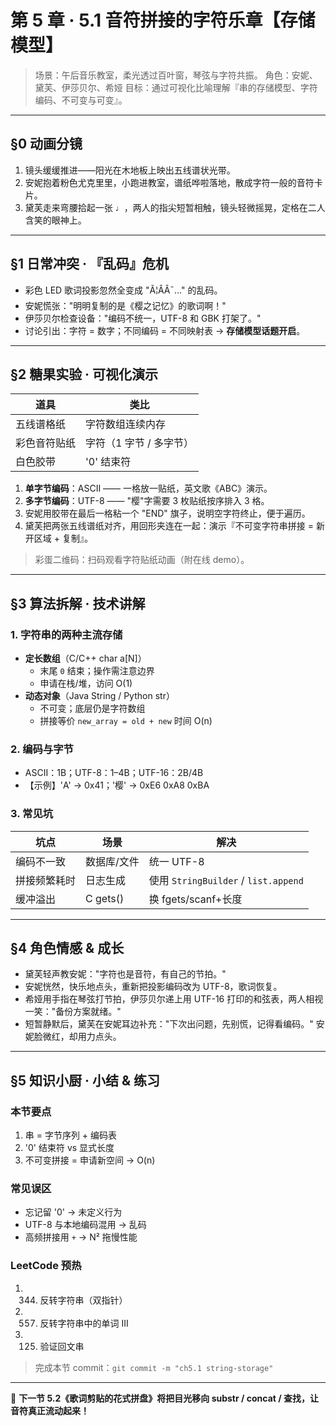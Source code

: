 # 第 5 章 · 5.1  音符拼接的字符乐章【存储模型】

> 场景：午后音乐教室，柔光透过百叶窗，琴弦与字符共振。
> 角色：安妮、黛芙、伊莎贝尔、希娅
> 目标：通过可视化比喻理解『串的存储模型、字符编码、不可变与可变』。

---

## §0 动画分镜
1. 镜头缓缓推进――阳光在木地板上映出五线谱状光带。
2. 安妮抱着粉色尤克里里，小跑进教室，谱纸哗啦落地，散成字符一般的音符卡片。
3. 黛芙走来弯腰拾起一张 ♩，两人的指尖短暂相触，镜头轻微摇晃，定格在二人含笑的眼神上。

---

## §1 日常冲突 · 『乱码』危机
* 彩色 LED 歌词投影忽然全变成 "Ã¦ÂÂ¯..." 的乱码。
* 安妮慌张："明明复制的是《樱之记忆》的歌词啊！"
* 伊莎贝尔检查设备："编码不统一，UTF-8 和 GBK 打架了。"
* 讨论引出：字符 = 数字；不同编码 = 不同映射表 → **存储模型话题开启**。

---

## §2 糖果实验 · 可视化演示
| 道具 | 类比 |
|------|------|
| 五线谱格纸 | 字符数组连续内存 |
| 彩色音符贴纸 | 字符（1 字节 / 多字节） |
| 白色胶带 | '0' 结束符 |

1. **单字节编码**：ASCII —— 一格放一贴纸，英文歌《ABC》演示。
2. **多字节编码**：UTF-8 —— "樱"字需要 3 枚贴纸按序排入 3 格。
3. 安妮用胶带在最后一格粘一个 "END" 旗子，说明空字符终止，便于遍历。
4. 黛芙把两张五线谱纸对齐，用回形夹连在一起：演示『不可变字符串拼接 = 新开区域 + 复制』。

> 彩蛋二维码：扫码观看字符贴纸动画（附在线 demo）。

---

## §3 算法拆解 · 技术讲解
### 1. 字符串的两种主流存储
* **定长数组**（C/C++ char a[N]）
  * 末尾 `0` 结束；操作需注意边界
  * 申请在栈/堆，访问 O(1)
* **动态对象**（Java String / Python str）
  * 不可变；底层仍是字符数组
  * 拼接等价 `new_array = old + new` 时间 O(n)

### 2. 编码与字节
* ASCII：1B；UTF-8：1–4B；UTF-16：2B/4B
* 【示例】'A' → 0x41；'樱' → 0xE6 0xA8 0xBA

### 3. 常见坑
| 坑点 | 场景 | 解决 |
|---|---|---|
| 编码不一致 | 数据库/文件 | 统一 UTF-8 |
| 拼接频繁耗时 | 日志生成 | 使用 `StringBuilder` / `list.append`|
| 缓冲溢出 | C gets() | 换 fgets/scanf+长度 |

---

## §4 角色情感 & 成长
* 黛芙轻声教安妮："字符也是音符，有自己的节拍。"
* 安妮恍然，快乐地点头，重新把投影编码改为 UTF-8，歌词恢复。
* 希娅用手指在琴弦打节拍，伊莎贝尔递上用 UTF-16 打印的和弦表，两人相视一笑："备份方案就绪。"
* 短暂静默后，黛芙在安妮耳边补充："下次出问题，先别慌，记得看编码。" 安妮脸微红，却用力点头。

---

## §5 知识小厨 · 小结 & 练习
### 本节要点
1. 串 = 字节序列 + 编码表
2. '0' 结束符 vs 显式长度
3. 不可变拼接 = 申请新空间 → O(n)

### 常见误区
- 忘记留 '0' → 未定义行为
- UTF-8 与本地编码混用 → 乱码
- 高频拼接用 `+` → N² 拖慢性能

### LeetCode 预热
1. 344. 反转字符串（双指针）
2. 557. 反转字符串中的单词 III
3. 125. 验证回文串

> 完成本节 commit：`git commit -m "ch5.1 string-storage"`

---

🎵 **下一节 5.2《歌词剪贴的花式拼盘》将把目光移向 substr / concat / 查找，让音符真正流动起来！** 